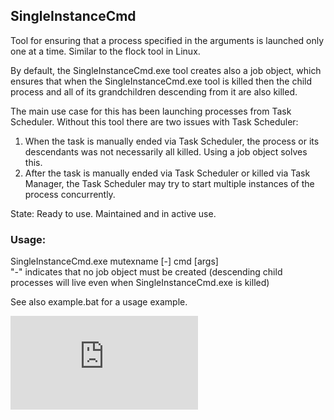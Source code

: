 ## SingleInstanceCmd
Tool for ensuring that a process specified in the arguments is launched only one at a time. Similar to the flock tool in Linux.

By default, the SingleInstanceCmd.exe tool creates also a job object, which ensures that when the SingleInstanceCmd.exe tool is killed then the child process and all of its grandchildren descending from it are also killed.

The main use case for this has been launching processes from Task Scheduler. Without this tool there are two issues with Task Scheduler:
1. When the task is manually ended via Task Scheduler, the process or its descendants was not necessarily all killed. Using a job object solves this.
2. After the task is manually ended via Task Scheduler or killed via Task Manager, the Task Scheduler may try to start multiple instances of the process concurrently.

State: Ready to use. Maintained and in active use.

### Usage:
SingleInstanceCmd.exe mutexname [-] cmd [args]
<br>"-" indicates that no job object must be created (descending child processes will live even when SingleInstanceCmd.exe is killed)

See also example.bat for a usage example.


[![Analytics](https://ga-beacon.appspot.com/UA-351728-28/SingleInstanceCmd/README.md?pixel)](https://github.com/igrigorik/ga-beacon)
